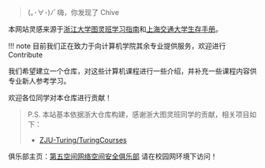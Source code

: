 > (｡･∀･)ﾉﾞ嗨，你发现了 Chive


本网站灵感来源于[浙江大学图灵班学习指南](https://zju-turing.github.io/TuringCourses/)和[上海交通大学生存手册](https://survivesjtu.gitbook.io/survivesjtumanual/)。

!!! note
    目前我们正在致力于向计算机学院其余专业提供服务，欢迎进行Contribute

我们希望建立一个仓库，对这些计算机课程进行一些介绍，并补充一些课程内容供专业新人参考学习。

欢迎各位同学对本仓库进行贡献！

> P.S. 本站基本依据浙大仓库构建，感谢浙大图灵班同学的贡献，相关项目如下：
>
> - [ZJU-Turing/TuringCourses](https://github.com/ZJU-Turing/TuringCourses/)

俱乐部主页：[第五空间网络空间安全俱乐部](https://chive.vaa.la/) 请在校园网环境下访问！
